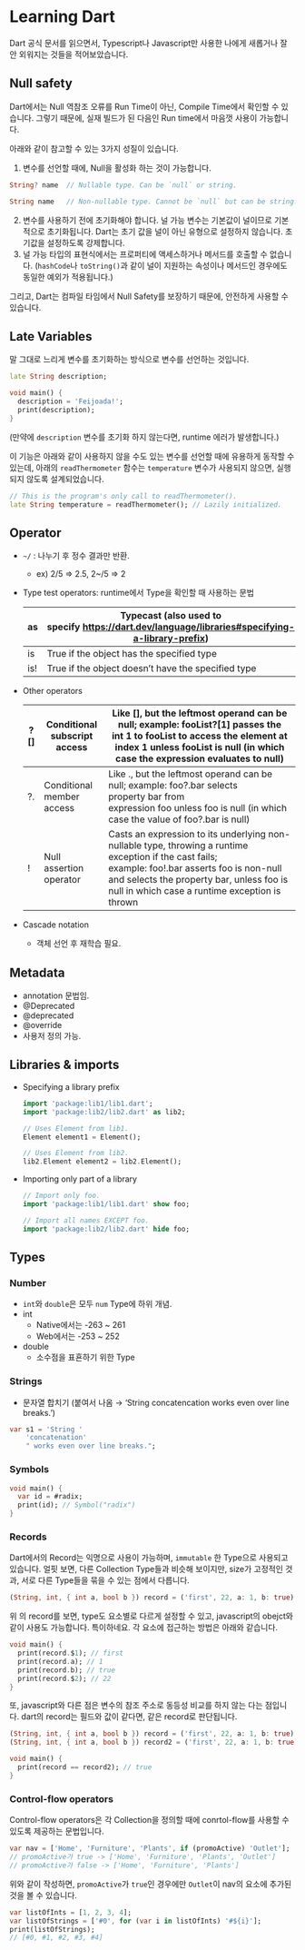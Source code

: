 # Learning Dart
Dart 공식 문서를 읽으면서, Typescript나 Javascript만 사용한 나에게 새롭거나 잘 안 외워지는 것들을 적어보았습니다.

## Null safety

Dart에서는 Null 역참조 오류를 Run Time이 아닌, Compile Time에서 확인할 수 있습니다. 그렇기 때문에, 실재 빌드가 된 다음인 Run time에서 마음껏 사용이 가능합니다.

아래와 같이 참고할 수 있는 3가지 성질이 있습니다.

1. 변수를 선언할 때에, Null을 활성화 하는 것이 가능합니다.

```dart
String? name  // Nullable type. Can be `null` or string.

String name   // Non-nullable type. Cannot be `null` but can be string.
```

2. 변수를 사용하기 전에 초기화해야 합니다. 널 가능 변수는 기본값이 널이므로 기본적으로 초기화됩니다. Dart는 초기 값을 널이 아닌 유형으로 설정하지 않습니다. 초기값을 설정하도록 강제합니다.
3. 널 가능 타입의 표현식에서는 프로퍼티에 액세스하거나 메서드를 호출할 수 없습니다. (`hashCode`나 `toString()`과 같이 널이 지원하는 속성이나 메서드인 경우에도 동일한 예외가 적용됩니다.)

그리고, Dart는 컴파일 타임에서 Null Safety를 보장하기 때문에, 안전하게 사용할 수 있습니다.

## Late Variables

말 그대로 느리게 변수를 초기화하는 방식으로 변수를 선언하는 것입니다.

```dart
late String description;

void main() {
  description = 'Feijoada!';
  print(description);
}
```

(만약에 `description` 변수를 초기화 하지 않는다면, runtime 에러가 발생합니다.)

이 기능은 아래와 같이 사용하지 않을 수도 있는 변수를 선언할 때에 유용하게 동작할 수 있는데, 아래의 `readThermometer` 함수는 `temperature` 변수가 사용되지 않으면, 실행되지 않도록 설계되었습니다.

```dart
// This is the program's only call to readThermometer().
late String temperature = readThermometer(); // Lazily initialized.
```

## Operator

- `~/` : 나누기 후 정수 결과만 반환.
    - ex) 2/5 ⇒ 2.5, 2~/5 ⇒ 2
- Type test operators: runtime에서 Type을 확인할 때 사용하는 문법
    
    
    | as | Typecast (also used to specify https://dart.dev/language/libraries#specifying-a-library-prefix) |
    | --- | --- |
    | is | True if the object has the specified type |
    | is! | True if the object doesn’t have the specified type |
- Other operators
    
    
    | ?[] | Conditional subscript access | Like [], but the leftmost operand can be null; example: fooList?[1] passes the int 1 to fooList to access the element at index 1 unless fooList is null (in which case the expression evaluates to null) |
    | --- | --- | --- |
    | ?. | Conditional member access | Like ., but the leftmost operand can be null; example: foo?.bar selects property bar from expression foo unless foo is null (in which case the value of foo?.bar is null) |
    | ! | Null assertion operator | Casts an expression to its underlying non-nullable type, throwing a runtime exception if the cast fails; example: foo!.bar asserts foo is non-null and selects the property bar, unless foo is null in which case a runtime exception is thrown |
- Cascade notation
    - 객체 선언 후 재학습 필요.

## Metadata

- annotation 문법임.
- @Deprecated
- @deprecated
- @override
- 사용저 정의 가능.

## Libraries & imports

- Specifying a library prefix
    
    ```dart
    import 'package:lib1/lib1.dart';
    import 'package:lib2/lib2.dart' as lib2;
    
    // Uses Element from lib1.
    Element element1 = Element();
    
    // Uses Element from lib2.
    lib2.Element element2 = lib2.Element();
    ```
    
- Importing only part of a library
    
    ```dart
    // Import only foo.
    import 'package:lib1/lib1.dart' show foo;
    
    // Import all names EXCEPT foo.
    import 'package:lib2/lib2.dart' hide foo;
    ```
    

## Types

### Number

- `int`와 `double`은 모두 `num` Type에 하위 개념.
- int
    - Native에서는 -263 ~ 261
    - Web에서는 -253 ~ 252
- double
    - 소수점을 표횬하기 위한 Type

### Strings

- 문자열 합치기 (붙여서 나옴 → ‘String concatencation works even over line breaks.’)

```dart
var s1 = 'String '
    'concatenation'
    " works even over line breaks.";

```

### Symbols

```dart
void main() {
  var id = #radix;
  print(id); // Symbol("radix")
}
```

### Records

Dart에서의 Record는 익명으로 사용이 가능하며, `immutable` 한 Type으로 사용되고 있습니다.  얼핏 보면, 다른 Collection Type들과 비슷해 보이지만, size가 고정적인 것과, 서로 다른 Type들을 묶을 수 있는 점에서 다릅니다.

```dart
(String, int, { int a, bool b }) record = ('first', 22, a: 1, b: true);
```

위 의 record를 보면, type도 요소별로 다르게 설정할 수 있고, javascript의 obejct와 같이 사용도 가능합니다. 특이하네요. 각 요소에 접근하는 방법은 아래와 같습니다.

```dart
void main() {
  print(record.$1); // first
  print(record.a); // 1
  print(record.b); // true
  print(record.$2); // 22
}
```

또, javascript와 다른 점은 변수의 참조 주소로 동등성 비교를 하지 않는 다는 점입니다. dart의 record는 필드와 값이 같다면, 같은 record로 판단됩니다.

```dart
(String, int, { int a, bool b }) record = ('first', 22, a: 1, b: true);
(String, int, { int a, bool b }) record2 = ('first', 22, a: 1, b: true);

void main() {
  print(record == record2); // true
}
```

### Control-flow operators

Control-flow operators은 각 Collection을 정의할 때에 conrtol-flow를 사용할 수 있도록 제공하는 문법입니다.

```dart
var nav = ['Home', 'Furniture', 'Plants', if (promoActive) 'Outlet'];
// promoActive가 true -> ['Home', 'Furniture', 'Plants', 'Outlet']
// promoActive가 false -> ['Home', 'Furniture', 'Plants']
```

위와 같이 작성하면, `promoActive`가 `true`인 경우에만 `Outlet`이 nav의 요소에 추가된 것을 볼 수 있습니다.

```dart
var listOfInts = [1, 2, 3, 4];
var listOfStrings = ['#0', for (var i in listOfInts) '#${i}'];
print(listOfStrings);
// [#0, #1, #2, #3, #4]
```